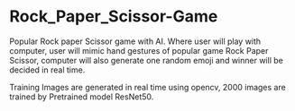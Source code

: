 # Rock_Paper_Scissor-Game
Popular Rock paper Scissor game with AI. 
Where user will play with computer, user will mimic hand gestures of popular game Rock Paper Scissor, 
computer will also generate one random emoji and winner will be decided in real time. 


Training Images are generated in real time using opencv, 2000 images are trained by Pretrained model ResNet50.
